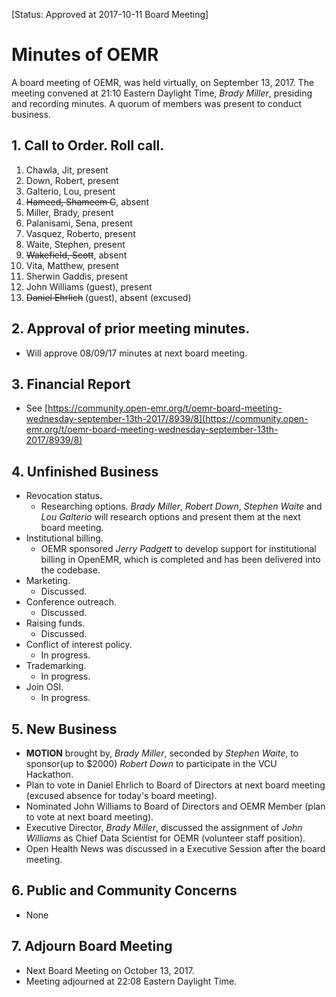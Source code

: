 [Status: Approved at 2017-10-11 Board Meeting]

# Minutes of OEMR
A board meeting of OEMR, was held virtually, on September 13, 2017. The meeting
convened at 21:10 Eastern Daylight Time, _Brady Miller_, presiding and recording minutes. 
A quorum of members was present to conduct business.

## 1. Call to Order. Roll call.
1. Chawla, Jit, present
2. Down, Robert, present
3. Galterio, Lou, present
4. ~~Hameed, Shameem C~~, absent
5. Miller, Brady, present
6. Palanisami, Sena, present
7. Vasquez, Roberto, present
8. Waite, Stephen, present
9. ~~Wakefield, Scott~~, absent
10. Vita, Matthew, present
11. Sherwin Gaddis, present
12. John Williams (guest), present
13. ~~Daniel Ehrlich~~ (guest), absent (excused)

## 2. Approval of prior meeting minutes.
- Will approve 08/09/17 minutes at next board meeting. 

## 3. Financial Report
- See [https://community.open-emr.org/t/oemr-board-meeting-wednesday-september-13th-2017/8939/8](https://community.open-emr.org/t/oemr-board-meeting-wednesday-september-13th-2017/8939/8)

## 4. Unfinished Business
- Revocation status.
    - Researching options. _Brady Miller_, _Robert Down_, _Stephen Waite_ and _Lou Galterio_ will research options and present them at the next board meeting.
- Institutional billing.
    - OEMR sponsored _Jerry Padgett_ to develop support for institutional billing in OpenEMR, which is completed and has been delivered into the codebase.
- Marketing.
    - Discussed. 
- Conference outreach.
    - Discussed.
- Raising funds.
    - Discussed.
- Conflict of interest policy.
    - In progress.
- Trademarking.
    - In progress.
- Join OSI.
    - In progress.

## 5. New Business
- **MOTION** brought by, _Brady Miller_, seconded by _Stephen Waite_, to sponsor(up to $2000) _Robert Down_ to participate in the VCU Hackathon.
- Plan to vote in Daniel Ehrlich to Board of Directors at next board meeting (excused absence for today's board meeting).
- Nominated John Williams to Board of Directors and OEMR Member (plan to vote at next board meeting).
- Executive Director, _Brady Miller_, discussed the assignment of _John Williams_ as Chief Data Scientist for OEMR (volunteer staff position).
- Open Health News was discussed in a Executive Session after the board meeting.

## 6. Public and Community Concerns
- None

## 7. Adjourn Board Meeting
- Next Board Meeting on October 13, 2017.
- Meeting adjourned at 22:08 Eastern Daylight Time.
